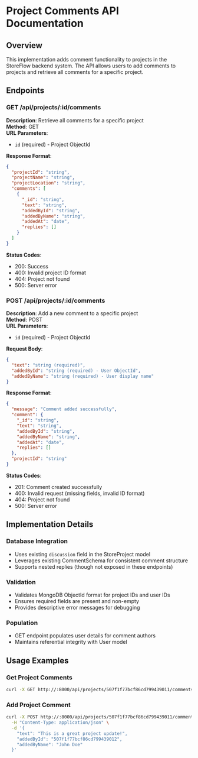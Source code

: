 # Project Comments API Documentation

## Overview
This implementation adds comment functionality to projects in the StoreFlow backend system. The API allows users to add comments to projects and retrieve all comments for a specific project.

## Endpoints

### GET /api/projects/:id/comments
**Description**: Retrieve all comments for a specific project  
**Method**: GET  
**URL Parameters**: 
- `id` (required) - Project ObjectId

**Response Format**:
```json
{
  "projectId": "string",
  "projectName": "string", 
  "projectLocation": "string",
  "comments": [
    {
      "_id": "string",
      "text": "string",
      "addedById": "string",
      "addedByName": "string", 
      "addedAt": "date",
      "replies": []
    }
  ]
}
```

**Status Codes**:
- 200: Success
- 400: Invalid project ID format
- 404: Project not found
- 500: Server error

### POST /api/projects/:id/comments
**Description**: Add a new comment to a specific project  
**Method**: POST  
**URL Parameters**:
- `id` (required) - Project ObjectId

**Request Body**:
```json
{
  "text": "string (required)",
  "addedById": "string (required) - User ObjectId", 
  "addedByName": "string (required) - User display name"
}
```

**Response Format**:
```json
{
  "message": "Comment added successfully",
  "comment": {
    "_id": "string",
    "text": "string",
    "addedById": "string",
    "addedByName": "string",
    "addedAt": "date", 
    "replies": []
  },
  "projectId": "string"
}
```

**Status Codes**:
- 201: Comment created successfully
- 400: Invalid request (missing fields, invalid ID format)
- 404: Project not found
- 500: Server error

## Implementation Details

### Database Integration
- Uses existing `discussion` field in the StoreProject model
- Leverages existing CommentSchema for consistent comment structure
- Supports nested replies (though not exposed in these endpoints)

### Validation
- Validates MongoDB ObjectId format for project IDs and user IDs
- Ensures required fields are present and non-empty
- Provides descriptive error messages for debugging

### Population
- GET endpoint populates user details for comment authors
- Maintains referential integrity with User model

## Usage Examples

### Get Project Comments
```bash
curl -X GET http://:8000/api/projects/507f1f77bcf86cd799439011/comments
```

### Add Project Comment
```bash
curl -X POST http://:8000/api/projects/507f1f77bcf86cd799439011/comments \
  -H "Content-Type: application/json" \
  -d '{
    "text": "This is a great project update!",
    "addedById": "507f1f77bcf86cd799439012", 
    "addedByName": "John Doe"
  }'
```